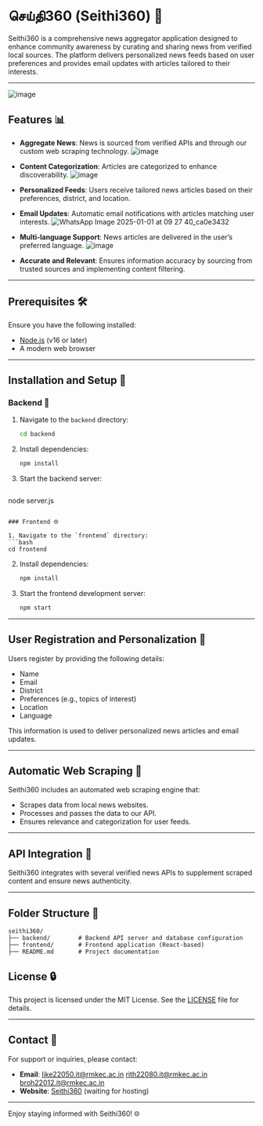 # செய்தி360 (Seithi360) 💬

Seithi360 is a comprehensive news aggregator application designed to enhance community awareness by curating and sharing news from verified local sources. The platform delivers personalized news feeds based on user preferences and provides email updates with articles tailored to their interests.


---
![image](https://github.com/user-attachments/assets/8825cd4f-a13b-4948-b323-06b9f43626bd)


## Features 📊

- **Aggregate News**: News is sourced from verified APIs and through our custom web scraping technology.
 ![image](https://github.com/user-attachments/assets/81e934c7-0ae4-4573-9f2b-b86fa46b89cb)

- **Content Categorization**: Articles are categorized to enhance discoverability.
  ![image](https://github.com/user-attachments/assets/cc535ad4-63bd-472f-a133-7f7c43c627b5)

- **Personalized Feeds**: Users receive tailored news articles based on their preferences, district, and location.

- **Email Updates**: Automatic email notifications with articles matching user interests.
   ![WhatsApp Image 2025-01-01 at 09 27 40_ca0e3432](https://github.com/user-attachments/assets/4696020e-1ef0-4255-81a3-2e3c90593862)

- **Multi-language Support**: News articles are delivered in the user’s preferred language.
  ![image](https://github.com/user-attachments/assets/c9895896-6612-4665-a5e8-63059f6fce77)

- **Accurate and Relevant**: Ensures information accuracy by sourcing from trusted sources and implementing content filtering.

---

## Prerequisites 🛠️

Ensure you have the following installed:

- [Node.js](https://nodejs.org/) (v16 or later)
- A modern web browser

---

## Installation and Setup 🚀

### Backend 🔧

1. Navigate to the `backend` directory:
   ```bash
   cd backend
   ```
2. Install dependencies:
   ```bash
   npm install
   ```
3. Start the backend server:
   ```bash
  node server.js
   ```

### Frontend 🌐

1. Navigate to the `frontend` directory:
   ```bash
   cd frontend
   ```
2. Install dependencies:
   ```bash
   npm install
   ```
3. Start the frontend development server:
   ```bash
   npm start
   ```

---

## User Registration and Personalization 👤

Users register by providing the following details:

- Name
- Email
- District
- Preferences (e.g., topics of interest)
- Location
- Language

This information is used to deliver personalized news articles and email updates.

---

## Automatic Web Scraping 🔄

Seithi360 includes an automated web scraping engine that:

- Scrapes data from local news websites.
- Processes and passes the data to our API.
- Ensures relevance and categorization for user feeds.

---

## API Integration 🔐

Seithi360 integrates with several verified news APIs to supplement scraped content and ensure news authenticity.

---

## Folder Structure 🌟

```
seithi360/
├── backend/        # Backend API server and database configuration
├── frontend/       # Frontend application (React-based)
├── README.md       # Project documentation
```


## License 🔒

This project is licensed under the MIT License. See the [LICENSE](LICENSE) file for details.

---

## Contact 📧

For support or inquiries, please contact:

- **Email**: like22050.it@rmkec.ac.in rith22080.it@rmkec.ac.in broh22012.it@rmkec.ac.in
- **Website**: [Seithi360](https://seithi360.com) (waiting for hosting)

---

Enjoy staying informed with Seithi360! 🌐
